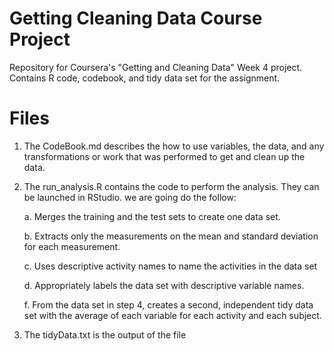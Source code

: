 # Getting Cleaning Data Course Project

Repository for Coursera's "Getting and Cleaning Data" Week 4 project. Contains R code, codebook, and tidy data set for the assignment.

# Files

  1. The CodeBook.md describes the how to use variables, the data, and any transformations or work that was performed to get and clean up the data.

  2. The run_analysis.R contains the code to perform the analysis. They can be launched in RStudio. we are going do the follow:

     a. Merges the training and the test sets to create one data set.
     
     b. Extracts only the measurements on the mean and standard deviation for each measurement.
     
     c. Uses descriptive activity names to name the activities in the data set
     
     d. Appropriately labels the data set with descriptive variable names.
     
     f. From the data set in step 4, creates a second, independent tidy data set with the average of each variable for each activity and each subject.

   3. The tidyData.txt is the output of the file
